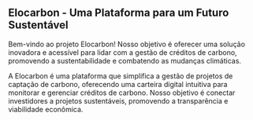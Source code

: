 ## Elocarbon - Uma Plataforma para um Futuro Sustentável

Bem-vindo ao projeto Elocarbon! Nosso objetivo é oferecer uma solução inovadora e acessível para lidar com a gestão de créditos de carbono, promovendo a sustentabilidade e combatendo as mudanças climáticas. 

A Elocarbon é uma plataforma que simplifica a gestão de projetos de captação de carbono, oferecendo uma carteira digital intuitiva para monitorar e gerenciar créditos de carbono. Nosso objetivo é conectar investidores a projetos sustentáveis, promovendo a transparência e viabilidade econômica.




